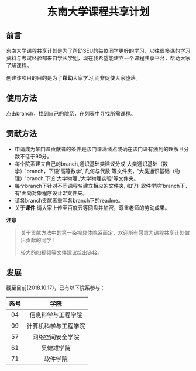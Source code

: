 # <center>东南大学课程共享计划<center>

## 前言
东南大学课程共享计划是为了帮助SEU的每位同学更好的学习，以往很多课的学习资料与考试经验都来自学长学姐，现在我希望能建立一个课程共享平台，帮助大家了解课程。

创建该项目的目的是为了**帮助**大家学习,而非促使大家堕落。

## 使用方法
点击branch，找到自己的院系，在列表中寻找所需课程。

## 贡献方法

* 申请成为某门课贡献者的条件是该门课满绩点或确在该门课有独到的理解且分数不低于90分。 
* 每个院系建立自己的branch,通识基础类建议分成'大类通识基础（数学）'branch，下设'高等数学','几何与代数'等文件夹，'大类通识基础（物理）'branch,下设'大学物理','大学物理实验'等文件夹。
* 每个branch下针对不同课程名建立相应的文件夹, 如'71-软件学院'branch下，有'面向对象程序设计2'文件夹。
* 请各branch贡献者重写各branch下的readme。
* 关于**课件**,请大家上传至百度云等网盘并加密，尊重老师的劳动成果。

**注意**
> 关于贡献方法中的第一条视具体院系而定，欢迎所有愿意为课程共享计划做出贡献的同学！
>
> 较大的如视频等文件建议给出链接。

## 发展
截至目前(2018.10.17)，已有以下院系参与：

| 系号 | 学院 |
|:---:|:---:|
|04|信息科学与工程学院|
|09|计算机科学与工程学院|
|57|网络空间安全学院|
|61|吴健雄学院|
|71|软件学院| 

